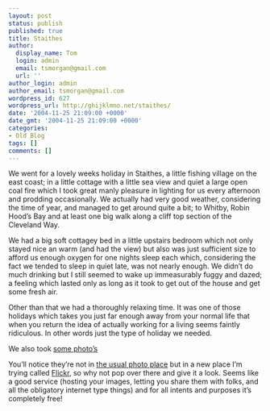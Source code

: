 ```yaml
---
layout: post
status: publish
published: true
title: Staithes
author:
  display_name: Tom
  login: admin
  email: tsmorgan@gmail.com
  url: ''
author_login: admin
author_email: tsmorgan@gmail.com
wordpress_id: 627
wordpress_url: http://ghijklmno.net/staithes/
date: '2004-11-25 21:09:00 +0000'
date_gmt: '2004-11-25 21:09:00 +0000'
categories:
- Old Blog
tags: []
comments: []
---
```

<p>We went for a lovely weeks holiday in Staithes, a little fishing village on the east coast; in a little cottage with a little sea view and quiet a large open coal fire which I took great manly pleasure in lighting for us every afternoon and prodding occasionally. We actually had very good weather, considering the time of year, and managed to get around quite a bit; to Whitby, Robin Hood&#8217;s Bay and at least one big walk along a cliff top section of the Cleveland Way.</p>

<p>We had a big soft cottagey bed in a little upstairs bedroom which not only stayed nice an warm (and had the view) but also  was just sufficient size to afford us enough oxygen for one nights sleep each which, considering the fact we tended to sleep in quiet late, was not nearly enough. We didn&#8217;t do much drinking but I still seemed to wake up immeasurably fuggy and dazed; a feeling which lasted only as long as it took to get out of the house and get some fresh air.</p>

<p>Other than that we had a thoroughly relaxing time. It was one of those holidays which takes you just far enough away from your normal life that when you return the idea of actually working for a living seems faintly ridiculous. In other words just the type of holiday we needed.</p>

<p>We also took <a href="http://www.flickr.com/photos/ghijklmno/sets/43289/show/">some photo&#8217;s</a></p>

<p>You&#8217;ll notice they&#8217;re not in <a href="/photos/">the usual photo place</a> but in a new place I&#8217;m trying called <a href="http://www.flickr.com/">Flickr</a>, so why not pop over there and give it a look. Seems like a good service (hosting your images, letting you share them with folks, and all the obligatory internet type things) and for all intents and purposes it&#8217;s completely free!</p>

